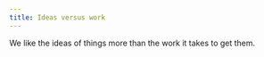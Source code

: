 ```yaml
---
title: Ideas versus work
---
```


We like the ideas of things more than the work it takes to get them.

